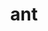 ---
title: "ant"
layout: cache
categories: [package, v0.22.0]
meta: {"versions": ["1.10.14"], "compilers": ["cce@=15.0.1", "gcc@=10.3.0", "gcc@=11.4.0", "gcc@=9.4.0", "oneapi@=2024.0.0"], "oss": ["rhel8", "sle_hpc15", "ubuntu20.04", "ubuntu22.04"], "platforms": ["linux"], "targets": ["neoverse_v1", "neoverse_v2", "ppc64le", "x86_64_v3", "x86_64_v4", "zen4"], "stacks": ["e4s", "e4s-cray-rhel", "e4s-cray-sles", "e4s-neoverse-v2", "e4s-neoverse_v1", "e4s-oneapi", "e4s-power", "root"], "num_specs": 7, "num_specs_by_stack": {"root": 7, "e4s-cray-rhel": 1, "e4s-cray-sles": 1, "e4s-power": 1, "e4s-neoverse_v1": 1, "e4s-neoverse-v2": 1, "e4s": 1, "e4s-oneapi": 1}}
spec_details: [{"hash": "2lb65pwpzigwkkqetvxvzp2afcezbyp4", "compiler": "cce@=15.0.1", "versions": ["1.10.14"], "os": "rhel8", "platform": "linux", "target": "zen4", "variants": ["build_system=generic"], "stacks": ["root", "e4s-cray-rhel"], "size": "-", "tarball": "https://binaries.spack.io/releases/v0.22.0/build_cache/linux-rhel8-zen4/cce-15.0.1/ant-1.10.14/linux-rhel8-zen4-cce-15.0.1-ant-1.10.14-2lb65pwpzigwkkqetvxvzp2afcezbyp4.spack"}, {"hash": "rqwydb3bzpyke7xspwreccskgznpjcec", "compiler": "gcc@=10.3.0", "versions": ["1.10.14"], "os": "sle_hpc15", "platform": "linux", "target": "x86_64_v4", "variants": ["build_system=generic"], "stacks": ["root", "e4s-cray-sles"], "size": "-", "tarball": "https://binaries.spack.io/releases/v0.22.0/build_cache/linux-sle_hpc15-x86_64_v4/gcc-10.3.0/ant-1.10.14/linux-sle_hpc15-x86_64_v4-gcc-10.3.0-ant-1.10.14-rqwydb3bzpyke7xspwreccskgznpjcec.spack"}, {"hash": "kpoqn67eazwzmakuii5lrxcb3wrfgiua", "compiler": "gcc@=9.4.0", "versions": ["1.10.14"], "os": "ubuntu20.04", "platform": "linux", "target": "ppc64le", "variants": ["build_system=generic"], "stacks": ["e4s-power", "root"], "size": "-", "tarball": "https://binaries.spack.io/releases/v0.22.0/build_cache/linux-ubuntu20.04-ppc64le/gcc-9.4.0/ant-1.10.14/linux-ubuntu20.04-ppc64le-gcc-9.4.0-ant-1.10.14-kpoqn67eazwzmakuii5lrxcb3wrfgiua.spack"}, {"hash": "utx246pcv6hz6z7ychxnvgqqsnyftnai", "compiler": "gcc@=11.4.0", "versions": ["1.10.14"], "os": "ubuntu22.04", "platform": "linux", "target": "neoverse_v1", "variants": ["build_system=generic"], "stacks": ["e4s-neoverse_v1", "root"], "size": "-", "tarball": "https://binaries.spack.io/releases/v0.22.0/build_cache/linux-ubuntu22.04-neoverse_v1/gcc-11.4.0/ant-1.10.14/linux-ubuntu22.04-neoverse_v1-gcc-11.4.0-ant-1.10.14-utx246pcv6hz6z7ychxnvgqqsnyftnai.spack"}, {"hash": "omkttamrakfqgl3yruues3eihucbuj2m", "compiler": "gcc@=11.4.0", "versions": ["1.10.14"], "os": "ubuntu22.04", "platform": "linux", "target": "neoverse_v2", "variants": ["build_system=generic"], "stacks": ["e4s-neoverse-v2", "root"], "size": "-", "tarball": "https://binaries.spack.io/releases/v0.22.0/build_cache/linux-ubuntu22.04-neoverse_v2/gcc-11.4.0/ant-1.10.14/linux-ubuntu22.04-neoverse_v2-gcc-11.4.0-ant-1.10.14-omkttamrakfqgl3yruues3eihucbuj2m.spack"}, {"hash": "ioeukazydvcj3ad6wccpmtckncwbq67k", "compiler": "gcc@=11.4.0", "versions": ["1.10.14"], "os": "ubuntu22.04", "platform": "linux", "target": "x86_64_v3", "variants": ["build_system=generic"], "stacks": ["root", "e4s"], "size": "-", "tarball": "https://binaries.spack.io/releases/v0.22.0/build_cache/linux-ubuntu22.04-x86_64_v3/gcc-11.4.0/ant-1.10.14/linux-ubuntu22.04-x86_64_v3-gcc-11.4.0-ant-1.10.14-ioeukazydvcj3ad6wccpmtckncwbq67k.spack"}, {"hash": "qvdurxjyqyw5uucq7ftz2i32qxchrtup", "compiler": "oneapi@=2024.0.0", "versions": ["1.10.14"], "os": "ubuntu22.04", "platform": "linux", "target": "x86_64_v3", "variants": ["build_system=generic"], "stacks": ["e4s-oneapi", "root"], "size": "-", "tarball": "https://binaries.spack.io/releases/v0.22.0/build_cache/linux-ubuntu22.04-x86_64_v3/oneapi-2024.0.0/ant-1.10.14/linux-ubuntu22.04-x86_64_v3-oneapi-2024.0.0-ant-1.10.14-qvdurxjyqyw5uucq7ftz2i32qxchrtup.spack"}]
---